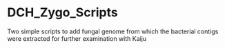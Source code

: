 # DCH_Zygo_Scripts
Two simple scripts to add fungal genome from which the bacterial contigs were extracted for further examination with Kaiju
